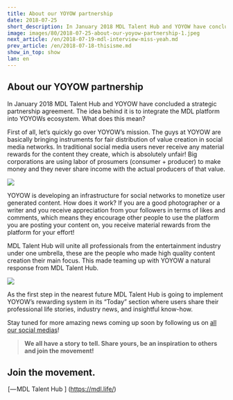```yaml
---
title: About our YOYOW partnership
date: 2018-07-25
short_description: In January 2018 MDL Talent Hub and YOYOW have concluded a strategic partnership agreement.
image: images/80/2018-07-25-about-our-yoyow-partnership-1.jpeg
next_article: /en/2018-07-19-mdl-interview-miss-yeah.md
prev_article: /en/2018-07-18-thisisme.md
show_in_top: show
lan: en
---
```


## About our YOYOW partnership

In January 2018 MDL Talent Hub and YOYOW have concluded a strategic partnership agreement. The idea behind it is to integrate the MDL platform into YOYOWs ecosystem. What does this mean?

First of all, let’s quickly go over YOYOW’s mission. The guys at YOYOW are basically bringing instruments for fair distribution of value creation in social media networks. In traditional social media users never receive any material rewards for the content they create, which is absolutely unfair! Big corporations are using labor of prosumers (consumer + producer) to make money and they never share income with the actual producers of that value.

![](/images/80/2018-07-25-about-our-yoyow-partnership-2.jpeg)

YOYOW is developing an infrastructure for social networks to monetize user generated content. How does it work? If you are a good photographer or a writer and you receive appreciation from your followers in terms of likes and comments, which means they encourage other people to use the platform you are posting your content on, you receive material rewards from the platform for your effort!

MDL Talent Hub will unite all professionals from the entertainment industry under one umbrella, these are the people who made high quality content creation their main focus. This made teaming up with YOYOW a natural response from MDL Talent Hub.

![](/images/80/2018-07-25-about-our-yoyow-partnership-3.jpeg)

As the first step in the nearest future MDL Talent Hub is going to implement YOYOW’s rewarding system in its “Today” section where users share their professional life stories, industry news, and insightful know-how.

Stay tuned for more amazing news coming up soon by following us on [all our social medias](http://l.ead.me/bavdXj)!


> **We all have a story to tell. Share yours, be an inspiration to others and join the movement!**

## Join the movement.

 [— MDL Talent Hub ] (https://mdl.life/)


